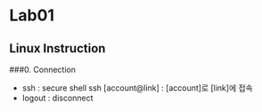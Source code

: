 # Lab01

## Linux Instruction

###0. Connection
* ssh : secure shell
   ssh [account@link] : [account]로 [link]에 접속
* logout : disconnect
